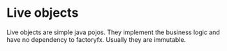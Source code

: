 # Live objects

Live objects are simple java pojos. 
They implement the business logic and have no dependency to factoryfx.
Usually they are immutable.